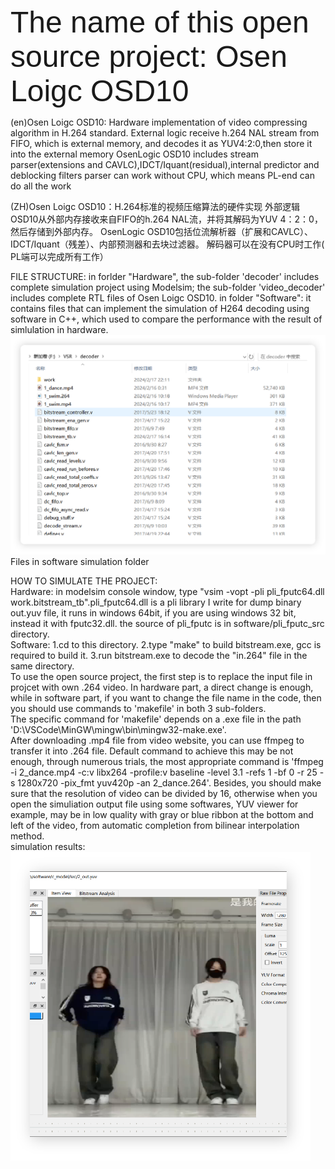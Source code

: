 <font face="Arial" size=64>The name of this open source project: Osen Loigc OSD10</font>

(en)Osen Loigc OSD10: Hardware implementation of video compressing algorithm in H.264 standard.
External logic receive h.264 NAL stream from FIFO, which is external memory, and decodes it as YUV4:2:0,then store it into the external memory
OsenLogic OSD10 includes stream parser(extensions and CAVLC),IDCT/Iquant(residual),internal predictor and deblocking filters
parser can work without CPU, which means PL-end can do all the work

(ZH)Osen Loigc OSD10：H.264标准的视频压缩算法的硬件实现
外部逻辑OSD10从外部内存接收来自FIFO的h.264 NAL流，并将其解码为YUV 4：2：0，然后存储到外部内存。
OsenLogic OSD10包括位流解析器（扩展和CAVLC）、IDCT/Iquant（残差）、内部预测器和去块过滤器。 
解码器可以在没有CPU时工作( PL端可以完成所有工作）  

FILE STRUCTURE:
in forlder "Hardware", the sub-folder 'decoder' includes complete simulation project using Modelsim; the sub-folder 'video_decoder' includes complete RTL files of Osen Loigc OSD10.
in folder "Software": it contains files that can implement the simulation of H264 decoding using software in C++, which used to compare the performance with the result of simlulation in hardware.  
<img src="https://github.com/ICscholar/H264_decoder-verilog-Cpp/blob/main/img/simulation.png" width="600px">  
Files in software simulation folder

HOW TO SIMULATE THE PROJECT:  
Hardware: in modelsim console window, type "vsim -vopt -pli pli_fputc64.dll work.bitstream_tb".pli_fputc64.dll is a pli library I write for dump binary out.yuv file, it runs in windows 64bit, if you are using windows 32 bit, instead it with fputc32.dll. the source of pli_fputc is in software/pli_fputc_src directory.  
Software: 1.cd to this directory.
		      2.type "make" to build bitstream.exe, gcc is required to build it.
		      3.run bitstream.exe to decode the "in.264" file in the same directory.  
To use the open source project, the first step is to replace the input file in projcet with own .264 video. In hardware part, a direct change is enough, while in software part, if you want to change the file name in the code, then you should use commands to 'makefile' in both 3 sub-folders.  
The specific command for 'makefile' depends on a .exe file in the path 'D:\VSCode\MinGW\mingw\bin\mingw32-make.exe'.  
After downloading .mp4 file from video website, you can use ffmpeg to transfer it into .264 file. Default command to achieve this may be not enough, through numerous trials, the most appropriate command is 'ffmpeg -i 2_dance.mp4 -c:v libx264 -profile:v baseline -level 3.1 -refs 1 -bf 0 -r 25 -s 1280x720 -pix_fmt yuv420p -an 2_dance.264'. Besides, you should make sure that the resolution of video can be divided by 16, otherwise when you open the simuliation output file using some softwares, YUV viewer for example, may be in low quality with gray or blue ribbon at the bottom and left of the video, from automatic completion from bilinear interpolation method.  
simulation results:  
<img src="https://github.com/ICscholar/H264_decoder-verilog-Cpp/blob/main/img/simulation_out.png" width="480px">  










